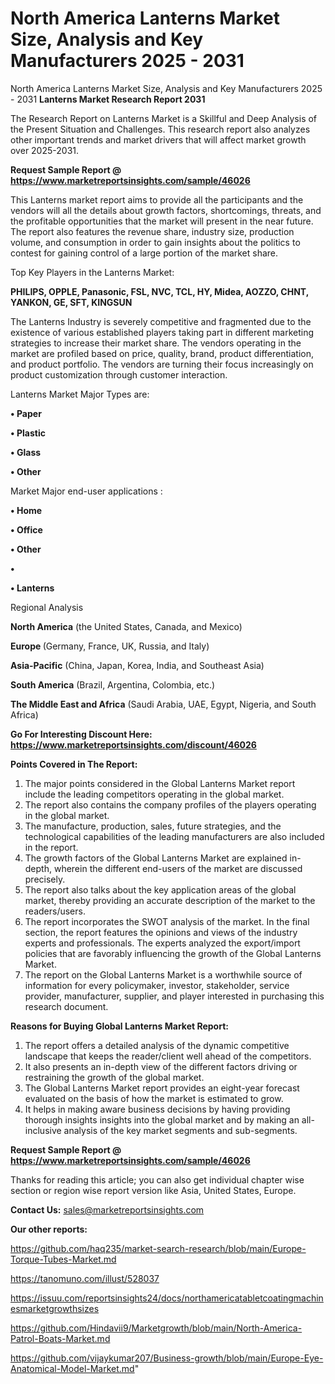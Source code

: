 # North America Lanterns Market Size, Analysis and Key Manufacturers 2025 - 2031
North America Lanterns Market Size, Analysis and Key Manufacturers 2025 - 2031
<strong>Lanterns Market Research Report 2031</strong>

The Research Report on Lanterns Market is a Skillful and Deep Analysis of the Present Situation and Challenges. This research report also analyzes other important trends and market drivers that will affect market growth over 2025-2031.

<strong>Request Sample Report @ <a href=https://www.marketreportsinsights.com/sample/46026>https://www.marketreportsinsights.com/sample/46026</a></strong>

This Lanterns market report aims to provide all the participants and the vendors will all the details about growth factors, shortcomings, threats, and the profitable opportunities that the market will present in the near future. The report also features the revenue share, industry size, production volume, and consumption in order to gain insights about the politics to contest for gaining control of a large portion of the market share.

Top Key Players in the Lanterns Market:

<strong>PHILIPS, OPPLE, Panasonic, FSL, NVC, TCL, HY, Midea, AOZZO, CHNT, YANKON, GE, SFT, KINGSUN</strong>

The Lanterns Industry is severely competitive and fragmented due to the existence of various established players taking part in different marketing strategies to increase their market share. The vendors operating in the market are profiled based on price, quality, brand, product differentiation, and product portfolio. The vendors are turning their focus increasingly on product customization through customer interaction.

Lanterns Market Major Types are:

<strong>•  Paper

•  Plastic

•  Glass

•  Other</strong>

Market Major end-user applications :

<strong>•  Home

•  Office

•  Other

•  

•  Lanterns</strong>

Regional Analysis

</u><strong><b>North America</b></strong> (the United States, Canada, and Mexico)

<strong><b>Europe </b></strong>(Germany, France, UK, Russia, and Italy)

<strong><b>Asia-Pacific</b></strong> (China, Japan, Korea, India, and Southeast Asia)

<strong><b>South America</b></strong> (Brazil, Argentina, Colombia, etc.)

<strong><b>The Middle East and Africa</b></strong> (Saudi Arabia, UAE, Egypt, Nigeria, and South Africa)

<strong>Go For Interesting Discount Here: <a href=https://www.marketreportsinsights.com/discount/46026>https://www.marketreportsinsights.com/discount/46026</a></strong>

<strong>Points Covered in The Report:</strong>
<ol>
  <li>The major points considered in the Global Lanterns Market report include the leading competitors operating in the global market.</li>
  <li>The report also contains the company profiles of the players operating in the global market.</li>
  <li>The manufacture, production, sales, future strategies, and the technological capabilities of the leading manufacturers are also included in the report.</li>
  <li>The growth factors of the Global Lanterns Market are explained in-depth, wherein the different end-users of the market are discussed precisely.</li>
  <li>The report also talks about the key application areas of the global market, thereby providing an accurate description of the market to the readers/users.</li>
  <li>The report incorporates the SWOT analysis of the market. In the final section, the report features the opinions and views of the industry experts and professionals. The experts analyzed the export/import policies that are favorably influencing the growth of the Global Lanterns Market.</li>
  <li>The report on the Global Lanterns Market is a worthwhile source of information for every policymaker, investor, stakeholder, service provider, manufacturer, supplier, and player interested in purchasing this research document.</li>
</ol>
<strong>Reasons for Buying Global Lanterns Market Report:</strong>

<ol>
  <li>The report offers a detailed analysis of the dynamic competitive landscape that keeps the reader/client well ahead of the competitors.</li>
  <li>It also presents an in-depth view of the different factors driving or restraining the growth of the global market.</li>
  <li>The Global Lanterns Market report provides an eight-year forecast evaluated on the basis of how the market is estimated to grow.</li>
  <li>It helps in making aware business decisions by having providing thorough insights insights into the global market and by making an all-inclusive analysis of the key market segments and sub-segments.</li>
</ol>
<strong>Request Sample Report @ <a href=https://www.marketreportsinsights.com/sample/46026>https://www.marketreportsinsights.com/sample/46026</a></strong>


Thanks for reading this article; you can also get individual chapter wise section or region wise report version like Asia, United States, Europe.

<strong>Contact Us:</strong>
sales@marketreportsinsights.com

<strong>Our other reports:</strong>

<a href=https://github.com/haq235/market-search-research/blob/main/Europe-Torque-Tubes-Market.md>https://github.com/haq235/market-search-research/blob/main/Europe-Torque-Tubes-Market.md</a>

<a href=https://tanomuno.com/illust/528037>https://tanomuno.com/illust/528037</a>

<a href=https://issuu.com/reportsinsights24/docs/northamericatabletcoatingmachinesmarketgrowthsizes>https://issuu.com/reportsinsights24/docs/northamericatabletcoatingmachinesmarketgrowthsizes</a>

<a href=https://github.com/Hindavii9/Marketgrowth/blob/main/North-America-Patrol-Boats-Market.md>https://github.com/Hindavii9/Marketgrowth/blob/main/North-America-Patrol-Boats-Market.md</a>

<a href=https://github.com/vijaykumar207/Business-growth/blob/main/Europe-Eye-Anatomical-Model-Market.md>https://github.com/vijaykumar207/Business-growth/blob/main/Europe-Eye-Anatomical-Model-Market.md</a>"
